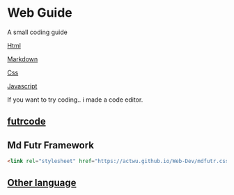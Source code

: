 
<link rel="stylesheet"
href="mdfutr.css"/>

# Web Guide
A small coding guide

[Html](/html.md)

[Markdown](/md.md)

[Css](/css.md)

[Javascript](/js.md)

If you want to try coding.. i made a code editor.
## [futrcode](https://actwu.github.io/code)

## Md Futr Framework
```html
<link rel="stylesheet" href="https://actwu.github.io/Web-Dev/mdfutr.css"/>
```

## [Other language](/other.md)
